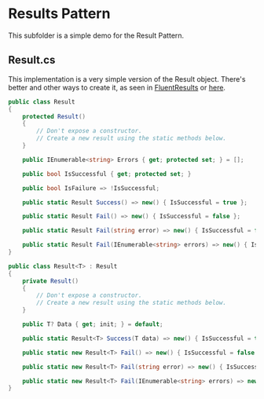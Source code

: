 # Results Pattern

This subfolder is a simple demo for the Result Pattern.

## Result.cs

This implementation is a very simple version of the Result object. There's better and other ways to create it, as seen in [FluentResults](https://github.com/altmann/FluentResults/blob/master/src/FluentResults/Results/Result.cs) or [here](https://medium.com/@wgyxxbf/result-pattern-a01729f42f8c).

```csharp 
public class Result
{
    protected Result()
    {
        // Don't expose a constructor.
        // Create a new result using the static methods below.
    }

    public IEnumerable<string> Errors { get; protected set; } = [];

    public bool IsSuccessful { get; protected set; }

    public bool IsFailure => !IsSuccessful;

    public static Result Success() => new() { IsSuccessful = true };

    public static Result Fail() => new() { IsSuccessful = false };

    public static Result Fail(string error) => new() { IsSuccessful = false, Errors = [error] };

    public static Result Fail(IEnumerable<string> errors) => new() { IsSuccessful = false, Errors = errors };
}

public class Result<T> : Result
{
    private Result()
    {
        // Don't expose a constructor.
        // Create a new result using the static methods below.
    }

    public T? Data { get; init; } = default;

    public static Result<T> Success(T data) => new() { IsSuccessful = true, Data = data };

    public static new Result<T> Fail() => new() { IsSuccessful = false };

    public static new Result<T> Fail(string error) => new() { IsSuccessful = false, Errors = [error] };

    public static new Result<T> Fail(IEnumerable<string> errors) => new() { IsSuccessful = false, Errors = errors };
}
```

